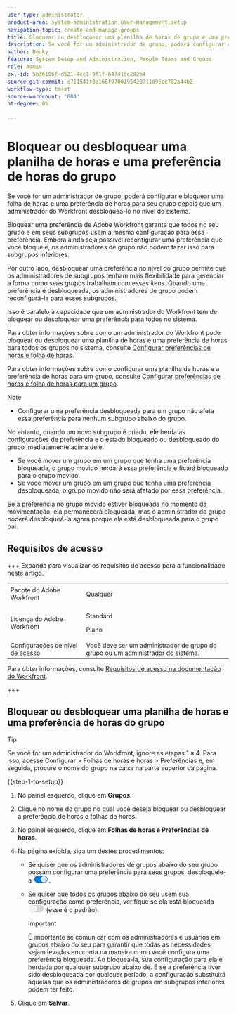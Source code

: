 ```yaml
---
user-type: administrator
product-area: system-administration;user-management;setup
navigation-topic: create-and-manage-groups
title: Bloquear ou desbloquear uma planilha de horas de grupo e uma preferência de horas
description: Se você for um administrador de grupo, poderá configurar e bloquear uma folha de horas e uma preferência de horas para seu grupo depois que um administrador do Workfront desbloqueá-lo no nível do sistema.
author: Becky
feature: System Setup and Administration, People Teams and Groups
role: Admin
exl-id: 5b36106f-d521-4cc1-9f1f-647415c282b4
source-git-commit: c711541f3e166f9700195420711d95ce782a44b2
workflow-type: tm+mt
source-wordcount: '600'
ht-degree: 0%

---
```


# Bloquear ou desbloquear uma planilha de horas e uma preferência de horas do grupo

Se você for um administrador de grupo, poderá configurar e bloquear uma folha de horas e uma preferência de horas para seu grupo depois que um administrador do Workfront desbloqueá-lo no nível do sistema.

Bloquear uma preferência de Adobe Workfront garante que todos no seu grupo e em seus subgrupos usem a mesma configuração para essa preferência. Embora ainda seja possível reconfigurar uma preferência que você bloqueie, os administradores de grupo não podem fazer isso para subgrupos inferiores.

Por outro lado, desbloquear uma preferência no nível do grupo permite que os administradores de subgrupos tenham mais flexibilidade para gerenciar a forma como seus grupos trabalham com esses itens. Quando uma preferência é desbloqueada, os administradores de grupo podem reconfigurá-la para esses subgrupos.

Isso é paralelo à capacidade que um administrador do Workfront tem de bloquear ou desbloquear uma preferência para todos no sistema.

Para obter informações sobre como um administrador do Workfront pode bloquear ou desbloquear uma planilha de horas e uma preferência de horas para todos os grupos no sistema, consulte [Configurar preferências de horas e folha de horas](../../../administration-and-setup/set-up-workfront/configure-timesheets-schedules/timesheet-and-hour-preferences.md).

Para obter informações sobre como configurar uma planilha de horas e a preferência de horas para um grupo, consulte [Configurar preferências de horas e folha de horas para um grupo](../../../administration-and-setup/manage-groups/create-and-manage-groups/configure-timesheet-hour-preferences-group.md).

<!--
Unlike other Lock/Unlock articles that start just like this one, we need the steps here. In other areas, the lock/unlock step is part of the article about setting preferences or creating statuses.</p>
-->

>[!NOTE]
>
>* Configurar uma preferência desbloqueada para um grupo não afeta essa preferência para nenhum subgrupo abaixo do grupo.
>
>  No entanto, quando um novo subgrupo é criado, ele herda as configurações de preferência e o estado bloqueado ou desbloqueado do grupo imediatamente acima dele.
>
>* Se você mover um grupo em um grupo que tenha uma preferência bloqueada, o grupo movido herdará essa preferência e ficará bloqueado para o grupo movido.
>* Se você mover um grupo em um grupo que tenha uma preferência desbloqueada, o grupo movido não será afetado por essa preferência.
>
>  Se a preferência no grupo movido estiver bloqueada no momento da movimentação, ela permanecerá bloqueada, mas o administrador do grupo poderá desbloqueá-la agora porque ela está desbloqueada para o grupo pai.

## Requisitos de acesso

+++ Expanda para visualizar os requisitos de acesso para a funcionalidade neste artigo.

<table style="table-layout:auto"> 
 <col> 
 <col> 
 <tbody> 
  <tr> 
   <td>Pacote do Adobe Workfront</td> 
   <td><p>Qualquer</p></td> 
  </tr> 
  <tr> 
   <td>Licença do Adobe Workfront</td> 
   <td><p>Standard</p>
       <p>Plano</p></td>
  </tr>
  <tr> 
   <td>Configurações de nível de acesso</td> 
   <td>Você deve ser um administrador de grupo do grupo ou um administrador do sistema.</td>
  </tr>
 </tbody> 
</table>

Para obter informações, consulte [Requisitos de acesso na documentação do Workfront](/help/quicksilver/administration-and-setup/add-users/access-levels-and-object-permissions/access-level-requirements-in-documentation.md).

+++

## Bloquear ou desbloquear uma planilha de horas e uma preferência de horas do grupo

>[!TIP]
>
>Se você for um administrador do Workfront, ignore as etapas 1 a 4. Para isso, acesse Configurar > Folhas de horas e horas > Preferências e, em seguida, procure o nome do grupo na caixa na parte superior da página.

{{step-1-to-setup}}

1. No painel esquerdo, clique em **Grupos**.
1. Clique no nome do grupo no qual você deseja bloquear ou desbloquear a preferência de horas e folhas de horas.
1. No painel esquerdo, clique em **Folhas de horas e Preferências de horas**.

1. Na página exibida, siga um destes procedimentos:

   * Se quiser que os administradores de grupos abaixo do seu grupo possam configurar uma preferência para seus grupos, desbloqueie-a ![Desbloquear a opção](assets/unlock-toggle-button.png).
   * Se quiser que todos os grupos abaixo do seu usem sua configuração como preferência, verifique se ela está bloqueada ![Bloquear alternância](assets/lock-toggle-button.png) (esse é o padrão).

     >[!IMPORTANT]
     >
     >É importante se comunicar com os administradores e usuários em grupos abaixo do seu para garantir que todas as necessidades sejam levadas em conta na maneira como você configura uma preferência bloqueada. Ao bloqueá-la, sua configuração para ela é herdada por qualquer subgrupo abaixo de. E se a preferência tiver sido desbloqueada por qualquer período, a configuração substituirá aquelas que os administradores de grupos em subgrupos inferiores podem ter feito.

1. Clique em **Salvar**.
